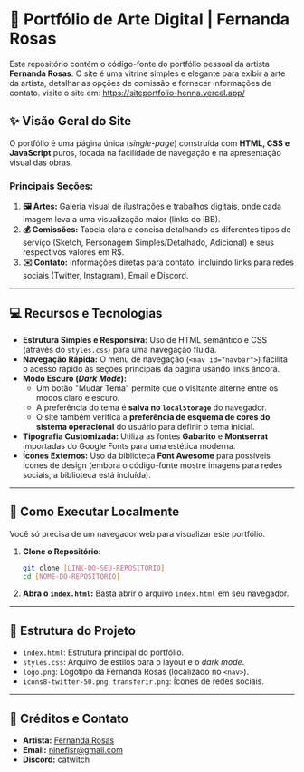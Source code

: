 
# 🎨 Portfólio de Arte Digital | Fernanda Rosas

Este repositório contém o código-fonte do portfólio pessoal da artista **Fernanda Rosas**. O site é uma vitrine simples e elegante para exibir a arte da artista, detalhar as opções de comissão e fornecer informações de contato.
visite o site em: https://siteportfolio-henna.vercel.app/

## ✨ Visão Geral do Site

O portfólio é uma página única (*single-page*) construída com **HTML, CSS e JavaScript** puros, focada na facilidade de navegação e na apresentação visual das obras.

### Principais Seções:

1.  **🖼️ Artes:** Galeria visual de ilustrações e trabalhos digitais, onde cada imagem leva a uma visualização maior (links do iBB).
2.  **💰 Comissões:** Tabela clara e concisa detalhando os diferentes tipos de serviço (Sketch, Personagem Simples/Detalhado, Adicional) e seus respectivos valores em R$.
3.  **✉️ Contato:** Informações diretas para contato, incluindo links para redes sociais (Twitter, Instagram), Email e Discord.

---

## 💻 Recursos e Tecnologias

* **Estrutura Simples e Responsiva:** Uso de HTML semântico e CSS (através do `styles.css`) para uma navegação fluida.
* **Navegação Rápida:** O menu de navegação (`<nav id="navbar">`) facilita o acesso rápido às seções principais da página usando links âncora.
* **Modo Escuro (*Dark Mode*):**
    * Um botão "Mudar Tema" permite que o visitante alterne entre os modos claro e escuro.
    * A preferência do tema é **salva no `localStorage`** do navegador.
    * O site também verifica a **preferência de esquema de cores do sistema operacional** do usuário para definir o tema inicial.
* **Tipografia Customizada:** Utiliza as fontes **Gabarito** e **Montserrat** importadas do Google Fonts para uma estética moderna.
* **Ícones Externos:** Uso da biblioteca **Font Awesome** para possíveis ícones de design (embora o código-fonte mostre imagens para redes sociais, a biblioteca está incluída).

---

## 🚀 Como Executar Localmente

Você só precisa de um navegador web para visualizar este portfólio.

1.  **Clone o Repositório:**
    ```bash
    git clone [LINK-DO-SEU-REPOSITORIO]
    cd [NOME-DO-REPOSITORIO]
    ```
2.  **Abra o `index.html`:**
    Basta abrir o arquivo `index.html` em seu navegador.

---

## 🔧 Estrutura do Projeto

* `index.html`: Estrutura principal do portfólio.
* `styles.css`: Arquivo de estilos para o layout e o *dark mode*.
* `logo.png`: Logotipo da Fernanda Rosas (localizado no `<nav>`).
* `icons8-twitter-50.png`, `transferir.png`: Ícones de redes sociais.

---

## 🤝 Créditos e Contato

* **Artista:** [Fernanda Rosas](https://twitter.com/catwitchie/)
* **Email:** ninefisr@gmail.com
* **Discord:** catwitch


